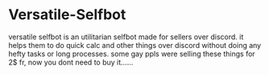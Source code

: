 # Versatile-Selfbot
versatile selfbot is an utilitarian selfbot made for sellers over discord. it helps them to do quick calc and other things over discord without doing any hefty tasks or long processes.
some gay ppls were selling these things for 2$ fr, now you dont need to buy it......

